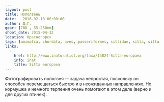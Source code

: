 ```yaml
---
layout: post
title: Поползень
date:   2016-02-10 00:00:00
author: Д.Г.
gear: [70D , 55-250mm]
shoot_date: 2015-04-12
location: Красногорск
tags: [animalia, chordata, aves, passeriformes, sittidae, sitta, sitta europaea]
links:
  -
    href: http://www.inaturalist.org/taxa/14824-Sitta-europaea
    info: inat
    title: Sitta europaea
---
```


Фотографировать поползня -- задача непростая, поскольку он способен перемещаться быстро и в неожиданных направлениях. Но кормушка и немного терпения очень помогают в этом деле (верно и для других птичек).
